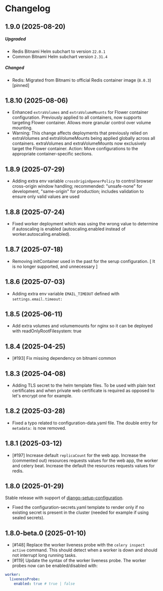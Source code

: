 # Changelog

## 1.9.0 (2025-08-20)
##### Upgraded 
- Redis Bitnami Helm subchart to version `22.0.1`
- Common Bitnami Helm subchart version `2.31.4`
##### Changed
- Redis: Migrated from Bitnami to official Redis container image (`8.0.3`) [pinned] 

## 1.8.10 (2025-08-06)

- Enhanced `extraVolumes` and `extraVolumeMounts` for Flower container configuration. Previously applied to all containers, now supports targeting Flower container. Allows more granular control over volume mounting.
- Warning: This change affects deployments that previously relied on extraVolumes and extraVolumeMounts being applied globally across all containers. extraVolumes and extraVolumeMounts now exclusively target the Flower container. Action: Move configurations to the appropriate container-specific sections.

## 1.8.9 (2025-07-29)

- Adding extra env variable `crossOriginOpenerPolicy` to control browser cross-origin window handling; recommended: "unsafe-none" for development, "same-origin" for production; includes validation to ensure only valid values are used

## 1.8.8 (2025-07-24)

- Fixed worker deployment which was using the wrong value to determine if autoscaling is enabled (autoscaling.enabled instead of worker.autoscaling.enabled).

## 1.8.7 (2025-07-18)

- Removing initContainer used in the past for the serup configuration. [ It is no longer supported, and unnecessary ]

## 1.8.6 (2025-07-03)

- Adding extra env variable `EMAIL_TIMEOUT` defined with `settings.email.timeout:`

## 1.8.5 (2025-06-11)

- Add extra volumes and volumemounts for nginx so it can be deployed with readOnlyRootFilesystem: true

## 1.8.4 (2025-04-25)
- [#193] Fix missing dependency on bitnami common

## 1.8.3 (2025-04-08)

- Adding TLS secret to the helm template files. To be used with plain text certificates and when private web certificate is required as opposed to let's encrypt one for example.

## 1.8.2 (2025-03-28)

- Fixed a typo related to configuration-data.yaml file. The double entry for `metadata:` is now removed.

## 1.8.1 (2025-03-12)

- [#197] Increase default `replicaCount` for the web app. Increase the (commented out) resources requests values for the web app, the worker and celery beat. Increase the default the resources requests values for redis.

## 1.8.0 (2025-01-29)

Stable release with support of [django-setup-configuration](https://github.com/maykinmedia/django-setup-configuration). 

- Fixed the configuration-secrets.yaml template to render only if no existing secret is present in the cluster (needed for example if using sealed secrets).

## 1.8.0-beta.0 (2025-01-10)

- [#148] Replace the worker liveness probe with the `celery inspect active` command. This should detect when a worker is down and should not interrupt long running tasks.
- [#119] Update the syntax of the worker liveness probe. The worker probes now can be enabled/disabled with:

```yaml
worker:
  livenessProbe:
    enabled: true # true | false
```
